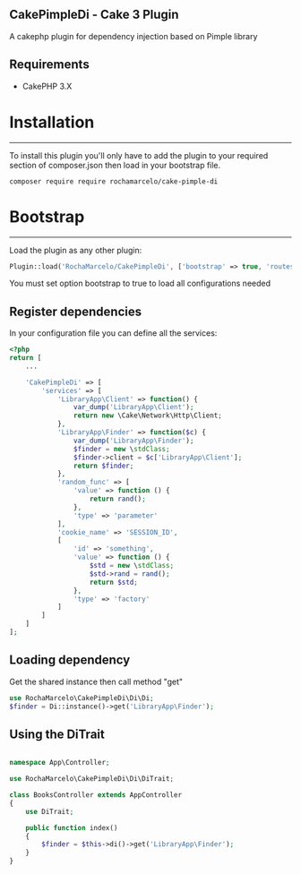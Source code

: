 ## CakePimpleDi - Cake 3 Plugin
A cakephp plugin for dependency injection based on Pimple library

## Requirements
* CakePHP 3.X

# Installation
---------
To install this plugin you'll only have to add the plugin to your required section of composer.json then load in your bootstrap file.

```
composer require require rochamarcelo/cake-pimple-di
```

# Bootstrap
---------

Load the plugin as any other plugin:

```php
Plugin::load('RochaMarcelo/CakePimpleDi', ['bootstrap' => true, 'routes' => false]);
```

You must set option bootstrap to true to load all configurations needed

## Register dependencies

In your configuration file you can define all the services:

```php
<?php
return [
    ...

    'CakePimpleDi' => [
        'services' => [
            'LibraryApp\Client' => function() {
                var_dump('LibraryApp\Client');
                return new \Cake\Network\Http\Client;
            },
            'LibraryApp\Finder' => function($c) {
                var_dump('LibraryApp\Finder');
                $finder = new \stdClass;
                $finder->client = $c['LibraryApp\Client'];
                return $finder;
            },
            'random_func' => [
                'value' => function () {
                    return rand();
                },
                'type' => 'parameter'
            ],
            'cookie_name' => 'SESSION_ID',
            [
                'id' => 'something',
                'value' => function () {
                    $std = new \stdClass;
                    $std->rand = rand();
                    return $std;
                },
                'type' => 'factory'
            ]
        ]
    ]
];
```

## Loading dependency
Get the shared instance then call method "get"

```php
use RochaMarcelo\CakePimpleDi\Di\Di;
$finder = Di::instance()->get('LibraryApp\Finder');
```

## Using the DiTrait

```php

namespace App\Controller;

use RochaMarcelo\CakePimpleDi\Di\DiTrait;

class BooksController extends AppController
{
	use DiTrait;

    public function index()
    {
        $finder = $this->di()->get('LibraryApp\Finder');
    }
}
```
